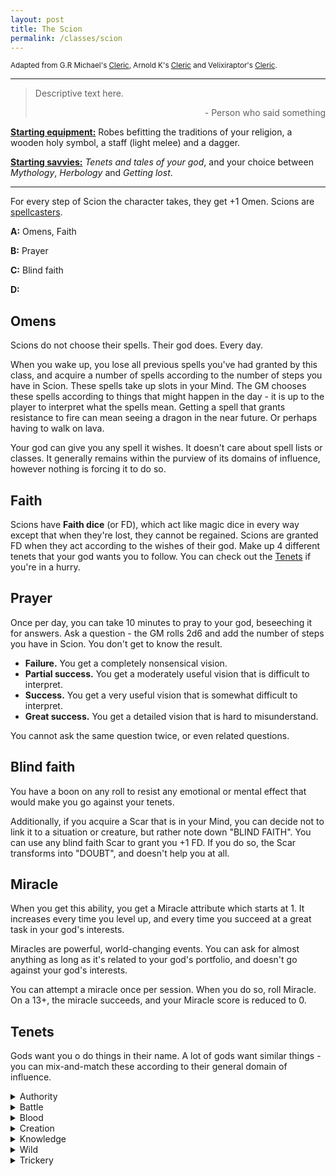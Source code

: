 ```yaml
---
layout: post
title: The Scion
permalink: /classes/scion
---
```

<small>Adapted from G.R Michael's [Cleric](https://as-they-must.blogspot.com/2019/10/blessed-of-gd-class-cleric.html), Arnold K's [Cleric](https://goblinpunch.blogspot.com/2019/04/the-cleric.html) and Velixiraptor's [Cleric](https://crateredland.blogspot.com/2019/01/the-cleric.html).</small>

***

>Descriptive text here.
>
><p style="text-align: right">- Person who said something</p>

<b><u>Starting equipment:</u></b> Robes befitting the traditions of your religion, a wooden holy symbol, a staff (light melee) and a dagger.

<b><u>Starting savvies:</u></b> <i>Tenets and tales of your god</i>, and your choice between <i>Mythology</i>, <i>Herbology</i> and <i>Getting lost</i>.

***

For every step of Scion the character takes, they get +1 Omen. Scions are [spellcasters](https://bartapapa.github.io/legend/base-rules).

<b>A:</b> Omens, Faith

<b>B:</b> Prayer

<b>C:</b> Blind faith

<b>D:</b> 

## Omens
Scions do not choose their spells. Their god does. Every day.

When you wake up, you lose all previous spells you've had granted by this class, and acquire a number of spells according to the number of steps you have in Scion. These spells take up slots in your Mind. The GM chooses these spells according to things that might happen in the day - it is up to the player to interpret what the spells mean. Getting a spell that grants resistance to fire can mean seeing a dragon in the near future. Or perhaps having to walk on lava.

Your god can give you any spell it wishes. It doesn't care about spell lists or classes. It generally remains within the purview of its domains of influence, however nothing is forcing it to do so.

## Faith
Scions have <b>Faith dice</b> (or FD), which act like magic dice in every way except that when they're lost, they cannot be regained. Scions are granted FD when they act according to the wishes of their god. Make up 4 different tenets that your god wants you to follow. You can check out the [Tenets](https://bartapapa.github.io/legend/classes/scion#tenets) if you're in a hurry.

## Prayer
Once per day, you can take 10 minutes to pray to your god, beseeching it for answers. Ask a question - the GM rolls 2d6 and add the number of steps you have in Scion. You don't get to know the result.
* <b>Failure.</b> You get a completely nonsensical vision.
* <b>Partial success.</b> You get a moderately useful vision that is difficult to interpret.
* <b>Success.</b> You get a very useful vision that is somewhat difficult to interpret.
* <b>Great success.</b> You get a detailed vision that is hard to misunderstand.

You cannot ask the same question twice, or even related questions.

## Blind faith
You have a boon on any roll to resist any emotional or mental effect that would make you go against your tenets.

Additionally, if you acquire a Scar that is in your Mind, you can decide not to link it to a situation or creature, but rather note down "BLIND FAITH". You can use any blind faith Scar to grant you +1 FD. If you do so, the Scar transforms into "DOUBT", and doesn't help you at all.

## Miracle
When you get this ability, you get a Miracle attribute which starts at 1. It increases every time you level up, and every time you succeed at a great task in your god's interests.

Miracles are powerful, world-changing events. You can ask for almost anything as long as it's related to your god's portfolio, and doesn't go against your god's interests.

You can attempt a miracle once per session. When you do so, roll Miracle. On a 13+, the miracle succeeds, and your Miracle score is reduced to 0.

## Tenets
Gods want you o do things in their name. A lot of gods want similar things - you can mix-and-match these according to their general domain of influence.
<details markdown="1">
<summary>Authority</summary>
*  Punish sinners and criminals.
*  Convert nonbelievers.
*  Spread the rule of law.
*  Defend those who obey the law.
</details>

<details markdown="1">
<summary>Battle</summary>
*  Openly confront your enemies.
*  Crush opposition.
*  Fight your own battles.
*  Strive to die in battle.
</details>

<details markdown="1">
<summary>Blood</summary>
*  Shed 1+ HP of blood in the morn.
*  Ritually sacrifice a creature with at least 1 HD.
*  Drink blood of an enemy that has been previously shed.
*  Reek of blood, bathe in its mire.
</details>

<details markdown="1">
<summary>Creation</summary>
*  Bring beautiful things into being.
*  Empower others to create.
*  Show others the beauty of creation.
*  Protect the knowledge and technique of creation.
</details>

<details markdown="1">
<summary>Knowledge</summary>
*  Learn secrets about the worls.
*  Record data.
*  Speak truth to those who spread falsehood.
*  Recover lost and forgotten things for all to behold.
</details>

<details markdown="1">
<summary>Wild</summary>
*  Destroy abominations against nature like the undead.
*  Spread life into dead places.
*  Prey on those below you in the food chain.
*  Oppose the spread of civilization.
</details>

<details markdown="1">
<summary>Trickery</summary>
*  Act in secret.
*  Subvert authority.
*  Execute a plan.
*  Instill chaos.
</details>
